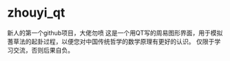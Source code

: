 # zhouyi_qt
新人的第一个github项目，大佬勿喷
这是一个用QT写的周易图形界面，用于模拟蓍草法的起卦过程，以便您对中国传统哲学的数学原理有更好的认识。
仅限于学习交流，否则后果自负。
